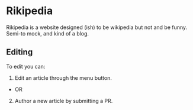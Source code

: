 # Rikipedia
Rikipedia is a website designed (ish) to be wikipedia but not and be funny. Semi-to mock, and kind of a blog. 
## Editing
To edit you can:
1. Edit an article through the menu button.
 - OR
2. Author a new article by submitting a PR.
